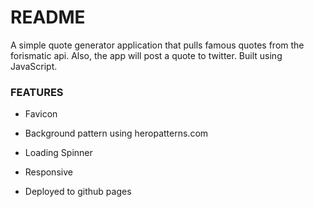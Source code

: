 # README

A simple quote generator application that pulls famous quotes from the forismatic api. Also, the app will post a quote to twitter. Built using JavaScript.

### FEATURES

* Favicon

* Background pattern using heropatterns.com

* Loading Spinner

* Responsive

* Deployed to github pages

